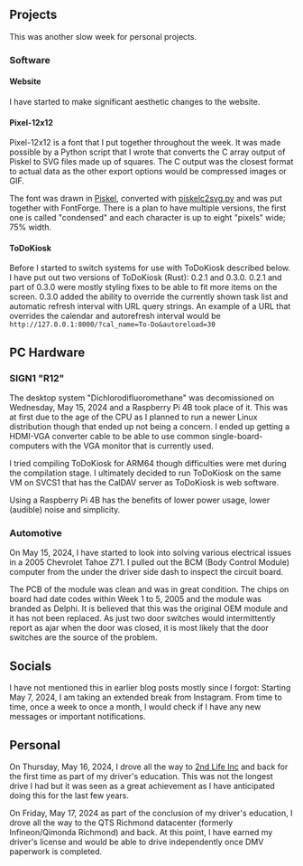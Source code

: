 

## Projects
This was another slow week for personal projects.

### Software

#### Website
I have started to make significant aesthetic changes to the website.

#### Pixel-12x12
Pixel-12x12 is a font that I put together throughout the week. It was made possible by a Python script that I wrote that converts the C array output of Piskel to SVG files made up of squares. The C output was the closest format to actual data as the other export options would be compressed images or GIF.

The font was drawn in [Piskel](https://www.piskelapp.com), converted with [piskelc2svg.py](https://github.com/ctcl-bregis/script-dump/blob/main/converters/piskelc2svg.py) and was put together with FontForge. There is a plan to have multiple versions, the first one is called "condensed" and each character is up to eight "pixels" wide; 75% width.

#### ToDoKiosk
Before I started to switch systems for use with ToDoKiosk described below. I have put out two versions of ToDoKiosk (Rust): 0.2.1 and 0.3.0. 0.2.1 and part of 0.3.0 were mostly styling fixes to be able to fit more items on the screen. 0.3.0 added the ability to override the currently shown task list and automatic refresh interval with URL query strings. An example of a URL that overrides the calendar and autorefresh interval would be `http://127.0.0.1:8000/?cal_name=To-Do&autoreload=30`

## PC Hardware

### SIGN1 "R12"
The desktop system "Dichlorodifluoromethane" was decomissioned on Wednesday, May 15, 2024 and a Raspberry Pi 4B took place of it. This was at first due to the age of the CPU as I planned to run a newer Linux distribution though that ended up not being a concern. I ended up getting a HDMI-VGA converter cable to be able to use common single-board-computers with the VGA monitor that is currently used.

I tried compiling ToDoKiosk for ARM64 though difficulties were met during the compilation stage. I ultimately decided to run ToDoKiosk on the same VM on SVCS1 that has the CalDAV server as ToDoKiosk is web software.

Using a Raspberry Pi 4B has the benefits of lower power usage, lower (audible) noise and simplicity.

### Automotive
On May 15, 2024, I have started to look into solving various electrical issues in a 2005 Chevrolet Tahoe Z71. I pulled out the BCM (Body Control Module) computer from the under the driver side dash to inspect the circuit board. 

The PCB of the module was clean and was in great condition. The chips on board had date codes within Week 1 to 5, 2005 and the module was branded as Delphi. It is believed that this was the original OEM module and it has not been replaced. As just two door switches would intermittently report as ajar when the door was closed, it is most likely that the door switches are the source of the problem.

## Socials
I have not mentioned this in earlier blog posts mostly since I forgot: Starting May 7, 2024, I am taking an extended break from Instagram. From time to time, once a week to once a month, I would check if I have any new messages or important notifications.

## Personal
On Thursday, May 16, 2024, I drove all the way to [2nd Life Inc](https://www.2ndlifeinc.com/) and back for the first time as part of my driver's education. This was not the longest drive I had but it was seen as a great achievement as I have anticipated doing this for the last few years.

On Friday, May 17, 2024 as part of the conclusion of my driver's education, I drove all the way to the QTS Richmond datacenter (formerly Infineon/Qimonda Richmond) and back. At this point, I have earned my driver's license and would be able to drive independently once DMV paperwork is completed.

